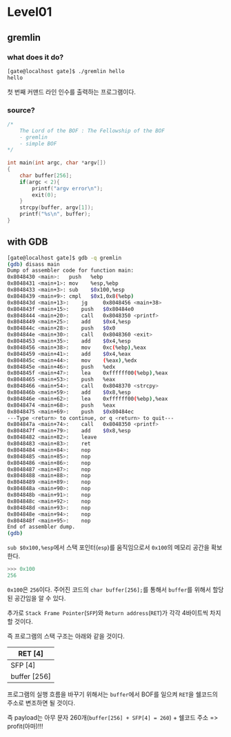 # Level01

## gremlin

### what does it do?
```bash
[gate@localhost gate]$ ./gremlin hello  
hello
```

첫 번째 커맨드 라인 인수를 출력하는 프로그램이다.

### source?
```c
/*
	The Lord of the BOF : The Fellowship of the BOF 
	- gremlin
	- simple BOF
*/
 
int main(int argc, char *argv[])
{
    char buffer[256];
    if(argc < 2){
        printf("argv error\n");
        exit(0);
    }
    strcpy(buffer, argv[1]);
    printf("%s\n", buffer);
}
```

## with GDB
```bash
[gate@localhost gate]$ gdb -q gremlin
(gdb) disass main
Dump of assembler code for function main:
0x8048430 <main>:	push   %ebp
0x8048431 <main+1>:	mov    %esp,%ebp
0x8048433 <main+3>:	sub    $0x100,%esp
0x8048439 <main+9>:	cmpl   $0x1,0x8(%ebp)
0x804843d <main+13>:	jg     0x8048456 <main+38>
0x804843f <main+15>:	push   $0x80484e0
0x8048444 <main+20>:	call   0x8048350 <printf>
0x8048449 <main+25>:	add    $0x4,%esp
0x804844c <main+28>:	push   $0x0
0x804844e <main+30>:	call   0x8048360 <exit>
0x8048453 <main+35>:	add    $0x4,%esp
0x8048456 <main+38>:	mov    0xc(%ebp),%eax
0x8048459 <main+41>:	add    $0x4,%eax
0x804845c <main+44>:	mov    (%eax),%edx
0x804845e <main+46>:	push   %edx
0x804845f <main+47>:	lea    0xffffff00(%ebp),%eax
0x8048465 <main+53>:	push   %eax
0x8048466 <main+54>:	call   0x8048370 <strcpy>
0x804846b <main+59>:	add    $0x8,%esp
0x804846e <main+62>:	lea    0xffffff00(%ebp),%eax
0x8048474 <main+68>:	push   %eax
0x8048475 <main+69>:	push   $0x80484ec
---Type <return> to continue, or q <return> to quit---                         
0x804847a <main+74>:	call   0x8048350 <printf>
0x804847f <main+79>:	add    $0x8,%esp
0x8048482 <main+82>:	leave  
0x8048483 <main+83>:	ret    
0x8048484 <main+84>:	nop    
0x8048485 <main+85>:	nop    
0x8048486 <main+86>:	nop    
0x8048487 <main+87>:	nop    
0x8048488 <main+88>:	nop    
0x8048489 <main+89>:	nop    
0x804848a <main+90>:	nop    
0x804848b <main+91>:	nop    
0x804848c <main+92>:	nop    
0x804848d <main+93>:	nop    
0x804848e <main+94>:	nop    
0x804848f <main+95>:	nop    
End of assembler dump.
(gdb) 
```

`sub $0x100,%esp`에서 스택 포인터(`esp`)를 움직임으로서 `0x100`의 메모리 공간을 확보한다.

```py
>>> 0x100
256
```

`0x100`은 `256`이다. 주어진 코드의 `char buffer[256];`를 통해서 `buffer`를 위해서 할당된 공간임을 알 수 있다.

추가로 `Stack Frame Pointer`(`SFP`)와 `Return address`(`RET`)가 각각 4바이트씩 차지할 것이다.

즉 프로그램의 스택 구조는 아래와 같을 것이다.

| RET [4]      |
| ------------ |
| SFP [4]      |
| buffer [256] |

프로그램의 실행 흐름을 바꾸기 위해서는 `buffer`에서 BOF를 일으켜 `RET`을 쉘코드의 주소로 변조하면 될 것이다.

즉 payload는 아무 문자 260개(`buffer[256] + SFP[4] = 260`) + 쉘코드 주소 => profit(아마)!!!
